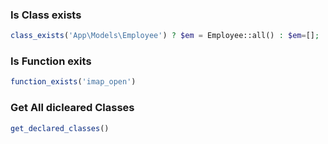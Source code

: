### Is Class exists
```php
class_exists('App\Models\Employee') ? $em = Employee::all() : $em=[];
```
### Is Function exits
```php
function_exists('imap_open')
```

### Get All dicleared Classes 
```php
get_declared_classes()
```
